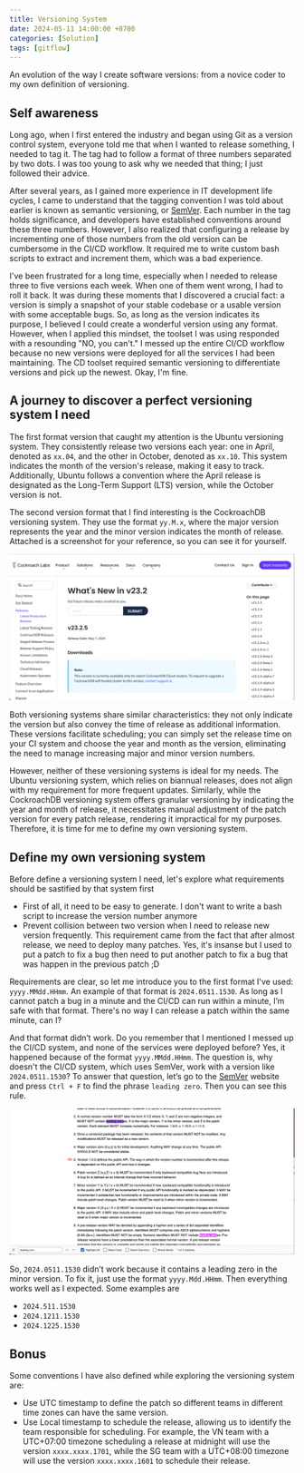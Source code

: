```yaml
---
title: Versioning System
date: 2024-05-11 14:00:00 +0700
categories: [Solution]
tags: [gitflow]
---
```


An evolution of the way I create software versions: from a novice coder to my own definition of versioning.

## Self awareness

Long ago, when I first entered the industry and began using Git as a version control system, everyone told me that when I wanted to release something, I needed to tag it. The tag had to follow a format of three numbers separated by two dots. I was too young to ask why we needed that thing; I just followed their advice.

After several years, as I gained more experience in IT development life cycles, I came to understand that the tagging convention I was told about earlier is known as semantic versioning, or [SemVer](https://semver.org/). Each number in the tag holds significance, and developers have established conventions around these three numbers. However, I also realized that configuring a release by incrementing one of those numbers from the old version can be cumbersome in the CI/CD workflow. It required me to write custom bash scripts to extract and increment them, which was a bad experience.

I've been frustrated for a long time, especially when I needed to release three to five versions each week. When one of them went wrong, I had to roll it back. It was during these moments that I discovered a crucial fact: a version is simply a snapshot of your stable codebase or a usable version with some acceptable bugs. So, as long as the version indicates its purpose, I believed I could create a wonderful version using any format. However, when I applied this mindset, the toolset I was using responded with a resounding "NO, you can't." I messed up the entire CI/CD workflow because no new versions were deployed for all the services I had been maintaining. The CD toolset required semantic versioning to differentiate versions and pick up the newest. Okay, I'm fine.

## A journey to discover a perfect versioning system I need

The first format version that caught my attention is the Ubuntu versioning system. They consistently release two versions each year: one in April, denoted as `xx.04`, and the other in October, denoted as `xx.10`. This system indicates the month of the version's release, making it easy to track. Additionally, Ubuntu follows a convention where the April release is designated as the Long-Term Support (LTS) version, while the October version is not.

The second version format that I find interesting is the CockroachDB versioning system. They use the format `yy.M.x`, where the major version represents the year and the minor version indicates the month of release. Attached is a screenshot for your reference, so you can see it for yourself.

![cockroachdb-versioning-system](/assets/img/2024-05-11-cockroachdb-versioning-system.png)

Both versioning systems share similar characteristics: they not only indicate the version but also convey the time of release as additional information. These versions facilitate scheduling; you can simply set the release time on your CI system and choose the year and month as the version, eliminating the need to manage increasing major and minor version numbers.

However, neither of these versioning systems is ideal for my needs. The Ubuntu versioning system, which relies on biannual releases, does not align with my requirement for more frequent updates. Similarly, while the CockroachDB versioning system offers granular versioning by indicating the year and month of release, it necessitates manual adjustment of the patch version for every patch release, rendering it impractical for my purposes. Therefore, it is time for me to define my own versioning system.

## Define my own versioning system

Before define a versioning system I need, let's explore what requirements should be sastified by that system first

- First of all, it need to be easy to generate. I don't want to write a bash script to increase the version number anymore
- Prevent collision between two version when I need to release new version frequently. This requirement came from the fact that after almost release, we need to deploy many patches. Yes, it's insanse but I used to put a patch to fix a bug then need to put another patch to fix a bug that was happen in the previous patch ;D

Requirements are clear, so let me introduce you to the first format I've used: `yyyy.MMdd.HHmm`. An example of that format is `2024.0511.1530`. As long as I cannot patch a bug in a minute and the CI/CD can run within a minute, I’m safe with that format. There's no way I can release a patch within the same minute, can I?

And that format didn’t work. Do you remember that I mentioned I messed up the CI/CD system, and none of the services were deployed before? Yes, it happened because of the format `yyyy.MMdd.HHmm`. The question is, why doesn't the CI/CD system, which uses SemVer, work with a version like `2024.0511.1530`? To answer that question, let’s go to the [SemVer](https://semver.org/) website and press `Ctrl + F` to find the phrase `leading zero`. Then you can see this rule.

![semver-leading-zero](/assets/img/2024-05-11-semver-leading-zero.png)

So, `2024.0511.1530` didn’t work because it contains a leading zero in the minor version. To fix it, just use the format `yyyy.Mdd.HHmm`. Then everything works well as I expected. Some examples are

- `2024.511.1530`
- `2024.1211.1530`
- `2024.1225.1530`

## Bonus

Some conventions I have also defined while exploring the versioning system are:

- Use UTC timestamp to define the patch so different teams in different time zones can have the same version.
- Use Local timestamp to schedule the release, allowing us to identify the team responsible for scheduling. For example, the VN team with a UTC+07:00 timezone scheduling a release at midnight will use the version `xxxx.xxxx.1701`, while the SG team with a UTC+08:00 timezone will use the version `xxxx.xxxx.1601` to schedule their release.
